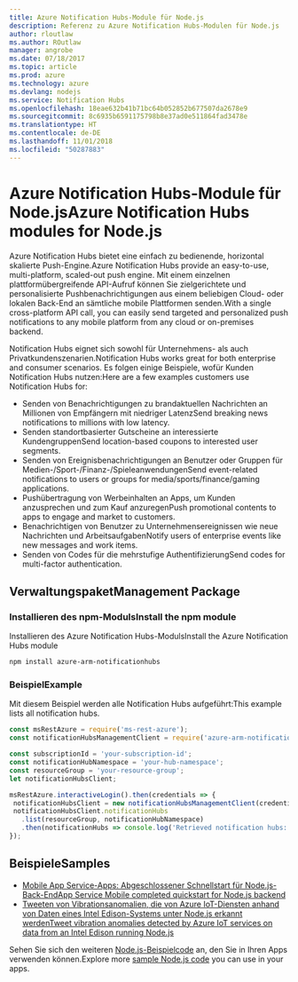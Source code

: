 ```yaml
---
title: Azure Notification Hubs-Module für Node.js
description: Referenz zu Azure Notification Hubs-Modulen für Node.js
author: rloutlaw
ms.author: ROutlaw
manager: angrobe
ms.date: 07/18/2017
ms.topic: article
ms.prod: azure
ms.technology: azure
ms.devlang: nodejs
ms.service: Notification Hubs
ms.openlocfilehash: 18eae632b41b71bc64b052852b677507da2678e9
ms.sourcegitcommit: 8c6935b6591175798b8e37ad0e511864fad3478e
ms.translationtype: HT
ms.contentlocale: de-DE
ms.lasthandoff: 11/01/2018
ms.locfileid: "50287883"
---
```

# <a name="azure-notification-hubs-modules-for-nodejs"></a><span data-ttu-id="9ea8d-103">Azure Notification Hubs-Module für Node.js</span><span class="sxs-lookup"><span data-stu-id="9ea8d-103">Azure Notification Hubs modules for Node.js</span></span>

<span data-ttu-id="9ea8d-104">Azure Notification Hubs bietet eine einfach zu bedienende, horizontal skalierte Push-Engine.</span><span class="sxs-lookup"><span data-stu-id="9ea8d-104">Azure Notification Hubs provide an easy-to-use, multi-platform, scaled-out push engine.</span></span> <span data-ttu-id="9ea8d-105">Mit einem einzelnen plattformübergreifende API-Aufruf können Sie zielgerichtete und personalisierte Pushbenachrichtigungen aus einem beliebigen Cloud- oder lokalen Back-End an sämtliche mobile Plattformen senden.</span><span class="sxs-lookup"><span data-stu-id="9ea8d-105">With a single cross-platform API call, you can easily send targeted and personalized push notifications to any mobile platform from any cloud or on-premises backend.</span></span>

<span data-ttu-id="9ea8d-106">Notification Hubs eignet sich sowohl für Unternehmens- als auch Privatkundenszenarien.</span><span class="sxs-lookup"><span data-stu-id="9ea8d-106">Notification Hubs works great for both enterprise and consumer scenarios.</span></span> <span data-ttu-id="9ea8d-107">Es folgen einige Beispiele, wofür Kunden Notification Hubs nutzen:</span><span class="sxs-lookup"><span data-stu-id="9ea8d-107">Here are a few examples customers use Notification Hubs for:</span></span>
- <span data-ttu-id="9ea8d-108">Senden von Benachrichtigungen zu brandaktuellen Nachrichten an Millionen von Empfängern mit niedriger Latenz</span><span class="sxs-lookup"><span data-stu-id="9ea8d-108">Send breaking news notifications to millions with low latency.</span></span>
- <span data-ttu-id="9ea8d-109">Senden standortbasierter Gutscheine an interessierte Kundengruppen</span><span class="sxs-lookup"><span data-stu-id="9ea8d-109">Send location-based coupons to interested user segments.</span></span>
- <span data-ttu-id="9ea8d-110">Senden von Ereignisbenachrichtigungen an Benutzer oder Gruppen für Medien-/Sport-/Finanz-/Spieleanwendungen</span><span class="sxs-lookup"><span data-stu-id="9ea8d-110">Send event-related notifications to users or groups for media/sports/finance/gaming applications.</span></span>
- <span data-ttu-id="9ea8d-111">Pushübertragung von Werbeinhalten an Apps, um Kunden anzusprechen und zum Kauf anzuregen</span><span class="sxs-lookup"><span data-stu-id="9ea8d-111">Push promotional contents to apps to engage and market to customers.</span></span>
- <span data-ttu-id="9ea8d-112">Benachrichtigen von Benutzer zu Unternehmensereignissen wie neue Nachrichten und Arbeitsaufgaben</span><span class="sxs-lookup"><span data-stu-id="9ea8d-112">Notify users of enterprise events like new messages and work items.</span></span>
- <span data-ttu-id="9ea8d-113">Senden von Codes für die mehrstufige Authentifizierung</span><span class="sxs-lookup"><span data-stu-id="9ea8d-113">Send codes for multi-factor authentication.</span></span>

## <a name="management-package"></a><span data-ttu-id="9ea8d-114">Verwaltungspaket</span><span class="sxs-lookup"><span data-stu-id="9ea8d-114">Management Package</span></span>

### <a name="install-the-npm-module"></a><span data-ttu-id="9ea8d-115">Installieren des npm-Moduls</span><span class="sxs-lookup"><span data-stu-id="9ea8d-115">Install the npm module</span></span>

<span data-ttu-id="9ea8d-116">Installieren des Azure Notification Hubs-Moduls</span><span class="sxs-lookup"><span data-stu-id="9ea8d-116">Install the Azure Notification Hubs module</span></span> 

```bash
npm install azure-arm-notificationhubs
```

### <a name="example"></a><span data-ttu-id="9ea8d-117">Beispiel</span><span class="sxs-lookup"><span data-stu-id="9ea8d-117">Example</span></span>

<span data-ttu-id="9ea8d-118">Mit diesem Beispiel werden alle Notification Hubs aufgeführt:</span><span class="sxs-lookup"><span data-stu-id="9ea8d-118">This example lists all notification hubs.</span></span>

 ```javascript
const msRestAzure = require('ms-rest-azure');
const notificationHubsManagementClient = require('azure-arm-notificationhubs');

const subscriptionId = 'your-subscription-id';
const notificationHubNamespace = 'your-hub-namespace';
const resourceGroup = 'your-resource-group';
let notificationHubsClient;

msRestAzure.interactiveLogin().then(credentials => {
  notificationHubsClient = new notificationHubsManagementClient(credentials, subscriptionId);
  notificationHubsClient.notificationHubs
    .list(resourceGroup, notificationHubNamespace)
    .then(notificationHubs => console.log('Retrieved notification hubs: ', notificationHubs));
});
```

## <a name="samples"></a><span data-ttu-id="9ea8d-119">Beispiele</span><span class="sxs-lookup"><span data-stu-id="9ea8d-119">Samples</span></span>

* [<span data-ttu-id="9ea8d-120">Mobile App Service-Apps: Abgeschlossener Schnellstart für Node.js-Back-End</span><span class="sxs-lookup"><span data-stu-id="9ea8d-120">App Service Mobile completed quickstart for Node.js backend</span></span>](https://azure.microsoft.com/resources/samples/app-service-mobile-nodejs-backend-quickstart/)
* [<span data-ttu-id="9ea8d-121">Tweeten von Vibrationsanomalien, die von Azure IoT-Diensten anhand von Daten eines Intel Edison-Systems unter Node.js erkannt werden</span><span class="sxs-lookup"><span data-stu-id="9ea8d-121">Tweet vibration anomalies detected by Azure IoT services on data from an Intel Edison running Node.js</span></span>](https://azure.microsoft.com/resources/samples/iot-hub-nodejs-intel-edison-vibration-anomaly-detection/)

<span data-ttu-id="9ea8d-122">Sehen Sie sich den weiteren [Node.js-Beispielcode](https://azure.microsoft.com/resources/samples/?platform=nodejs) an, den Sie in Ihren Apps verwenden können.</span><span class="sxs-lookup"><span data-stu-id="9ea8d-122">Explore more [sample Node.js code](https://azure.microsoft.com/resources/samples/?platform=nodejs) you can use in your apps.</span></span>
